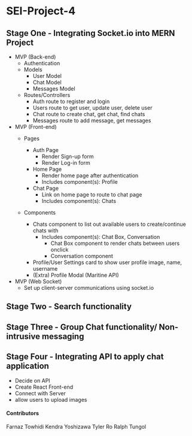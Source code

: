 # SEI-Project-4

## Stage One - Integrating Socket.io into MERN Project
- MVP (Back-end)
    - Authentication 
    - Models
        - User Model
        - Chat Model
        - Messages Model
    - Routes/Controllers
        - Auth route to register and login
        - Users route to get user, update user, delete user
        - Chat route to create chat, get chat, find chats
        - Messages route to add message, get messages
- MVP (Front-end)
    - Pages
        - Auth Page
            - Render Sign-up form 
            - Render Log-in form
        - Home Page
            - Render home page after authentication
            - Includes component(s): Profile 
        - Chat Page
            - Link on home page to route to chat page
            - Includes component(s): Chats

    - Components
        - Chats component to list out available users to create/continue chats with
            - Includes component(s): Chat Box, Conversation
                - Chat Box component to render chats between users onclick
                - Conversation component 
        - Profile/User Settings card to show user profile image, name, username
        - (Extra) Profile Modal (Maritine API) 
- MVP (Web Socket)
    - Set up client-server communications using socket.io 
    

## Stage Two - Search functionality
## Stage Three - Group Chat functionality/ Non-intrusive messaging
## Stage Four - Integrating API to apply chat application
- Decide on API 
- Create React Front-end 
- Connect with Server
- allow users to upload images

#### Contributors
Farnaz Towhidi
Kendra Yoshizawa
Tyler Ro
Ralph Tungol